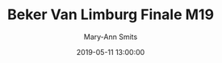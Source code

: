 ---
layout: album
title: Beker Van Limburg Finale M19
description: Beker Van Limburg Finale M19 tussen Hasselt BT en DBC Houthalen.
date: 2019-05-11 13:00:00
cover: /albums/2019-05-11-Beker-Van-Limburg-Finale-M19/thumbnails/DSC_1078_bis.jpg
author: Mary-Ann Smits
archived: true
pagination: 
  enabled: true
  images: true
  imageLayout: image
  itemsPerPage: 256
---